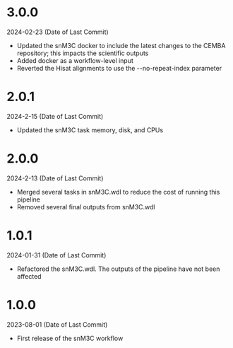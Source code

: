 # 3.0.0
2024-02-23 (Date of Last Commit)

* Updated the snM3C docker to include the latest changes to the CEMBA repository; this impacts the scientific outputs
* Added docker as a workflow-level input
* Reverted the Hisat alignments to use the --no-repeat-index parameter

# 2.0.1
2024-2-15 (Date of Last Commit)

* Updated the snM3C task memory, disk, and CPUs 

# 2.0.0
2024-2-13 (Date of Last Commit)

* Merged several tasks in snM3C.wdl to reduce the cost of running this pipeline
* Removed several final outputs from snM3C.wdl 

# 1.0.1
2024-01-31 (Date of Last Commit)

* Refactored the snM3C.wdl. The outputs of the pipeline have not been affected

# 1.0.0
2023-08-01 (Date of Last Commit)

* First release of the snM3C workflow
